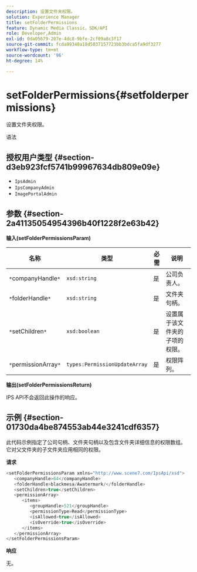 ```yaml
---
description: 设置文件夹权限。
solution: Experience Manager
title: setFolderPermissions
feature: Dynamic Media Classic，SDK/API
role: Developer,Admin
exl-id: 0da05679-207e-4dc8-9bfe-2cf09a8c3f17
source-git-commit: fcda99340a18d5037157723bb3bdca5fa9df3277
workflow-type: tm+mt
source-wordcount: '96'
ht-degree: 14%

---
```


# setFolderPermissions{#setfolderpermissions}

设置文件夹权限。

语法

## 授权用户类型 {#section-d3eb923fcf5741b99967634db809e09e}

* `IpsAdmin`
* `IpsCompanyAdmin`
* `ImagePortalAdmin`

## 参数 {#section-2a41135054954396b40f1228f2e63b42}

**输入(setFolderPermissionsParam)**

| 名称 | 类型 | 必需 | 说明 |
|---|---|---|---|
| `*`companyHandle`*` | `xsd:string` | 是 | 公司负责人。 |
| `*`folderHandle`*` | `xsd:string` | 是 | 文件夹句柄。 |
| `*`setChildren`*` | `xsd:boolean` | 是 | 设置属于该文件夹的子项的权限。 |
| `*`permissionArray`*` | `types:PermissionUpdateArray` | 是 | 权限阵列。 |

**输出(setFolderPermissionsReturn)**

IPS API不会返回此操作的响应。

## 示例 {#section-01730da4be874553ab44e3241cdf6357}

此代码示例指定了公司句柄、文件夹句柄以及包含文件夹详细信息的权限数组。 它对父文件夹的子文件夹应用相同的权限。

**请求**

```java
<setFolderPermissionsParam xmlns="http://www.scene7.com/IpsApi/xsd">
   <companyHandle>64</companyHandle>
   <folderHandle>blackmesa/Awatermark/</folderHandle>
   <setChildren>true</setChildren>
   <permissionArray>
      <items>
         <groupHandle>521</groupHandle>
         <permissionType>Read</permissionType>
         <isAllowed>true</isAllowed>
         <isOverride>true</isOverride>
      </items>
   </permissionArray>
</setFolderPermissionsParam>
```

**响应**

无。
